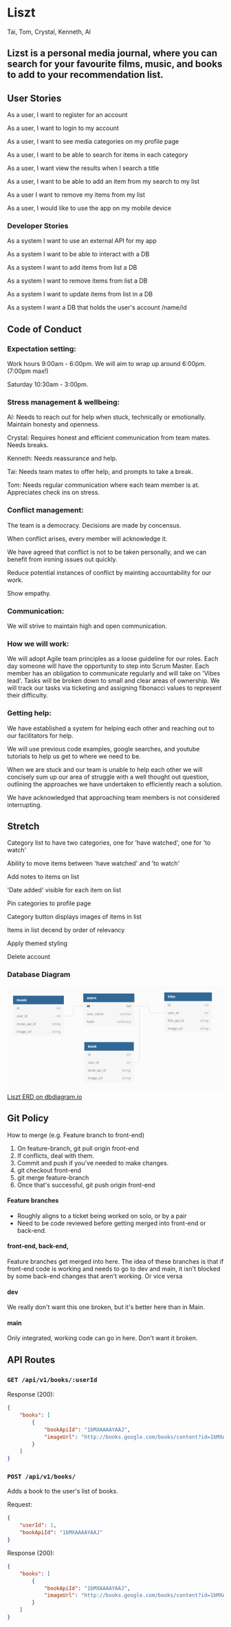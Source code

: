 # Liszt
Tai, Tom, Crystal, Kenneth, Al

## Lizst is a personal media journal, where you can search for your favourite films, music, and books to add to your recommendation list.

## User Stories
As a user, I want to register for an account

As a user, I want to login to my account 

As a user, I want to see media categories on my profile page  

As a user, I want to be able to search for items in each category

As a user, I want view the results when I search a title

As a user, I want to be able to add an item from my search to my list 

As a user I want to remove my items from my list  

As a user, I would like to use the app on my mobile device

### Developer Stories

As a system I want to use an external API for my app 

As a system I want to be able to interact with a DB 

As a system I want to add items from list a DB  

As a system I want to remove items from list a DB 

As a system I want to update items from list in a DB 

As a system I want a DB that holds the user's account /name/id 


## Code of Conduct
### Expectation setting:

Work hours 9:00am - 6:00pm. We will aim to wrap up around 6:00pm. (7:00pm max!)

Saturday 10:30am - 3:00pm.

### Stress management & wellbeing:
Al: Needs to reach out for help when stuck, technically or emotionally. Maintain honesty and openness.

Crystal: Requires honest and efficient communication from team mates. Needs breaks.

Kenneth: Needs reassurance and help.

Tai: Needs team mates to offer help, and prompts to take a break.

Tom: Needs regular communication where each team member is at. Appreciates check ins on stress.

### Conflict management:
The team is a democracy. Decisions are made by concensus.

When conflict arises, every member will acknowledge it.

We have agreed that conflict is not to be taken personally, and we can benefit from ironing issues out quickly.

Reduce potential instances of conflict by mainting accountability for our work.

Show empathy.

### Communication:
We will strive to maintain high and open communication.

### How we will work:
We will adopt Agile team principles as a loose guideline for our roles. Each day someone will have the opportunity to step into Scrum Master. Each member has an obligation to communicate regularly and will take on 'Vibes lead'. Tasks will be broken down to small and clear areas of ownership. We will track our tasks via ticketing and assigning fibonacci values to represent their difficulty.

### Getting help:
We have established a system for helping each other and reaching out to our facilitators for help.

We will use previous code examples, google searches, and youtube tutorials to help us get to where we need to be.

When we are stuck and our team is unable to help each other we will concisely sum up our area of struggle with a well thought out question, outlining the approaches we have undertaken to efficiently reach a solution. 

We have acknowledged that approaching team members is not considered interrupting. 

## Stretch
Category list to have two categories, one for 'have watched', one for 'to watch'

Ability to move items between 'have watched' and 'to watch'

Add notes to items on list

'Date added' visible for each item on list

Pin categories to profile page

Category button displays images of items in list

Items in list decend by order of relevancy

Apply themed styling

Delete account

### Database Diagram
![Entity Relationship Diagram](docs/erd.png)
[Liszt ERD on dbdiagram.io](https://dbdiagram.io/d/5fc98d333a78976d7b7e743b)

## Git Policy
How to merge (e.g. Feature branch to front-end)
1. On feature-branch, git pull origin front-end
2. If conflicts, deal with them.
3. Commit and push if you've needed to make changes.
4. git checkout front-end
5. git merge feature-branch
6. Once that's successful, git push origin front-end

#### Feature branches
- Roughly aligns to a ticket being worked on solo, or by a pair
- Need to be code reviewed before getting merged into front-end or back-end.

#### front-end, back-end, 
Feature branches get merged into here. The idea of these branches is that if front-end code is working and needs to go to dev and main, it isn't blocked by some back-end changes that aren't working. Or vice versa

#### dev
We really don't want this one broken, but it's better here than in Main.

#### main
Only integrated, working code can go in here. Don't want it broken.

## API Routes

### `GET /api/v1/books/:userId`

Response (200):

```json
{
	"books": [
		{
			"bookApiId": "1bMXAAAAYAAJ",
			"imageUrl": "http://books.google.com/books/content?id=1bMXAAAAYAAJ..."
		}
	]
}
```
### `POST /api/v1/books/`

Adds a book to the user's list of books.

Request:


```json
{
	"userId": 1,
	"bookApiId": "1bMXAAAAYAAJ"  
}
```
Response (200):

```json
{
	"books": [
		{
			"bookApiId": "1bMXAAAAYAAJ",
			"imageUrl": "http://books.google.com/books/content?id=1bMXAAAAYAAJ&printsec=frontcover&img=1&zoom=1&edge=curl&source=gbs_api"
		}
	]
}
```

